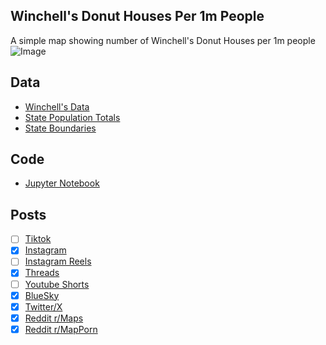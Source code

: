 ## Winchell's Donut Houses Per 1m People
A simple map showing number of Winchell's Donut Houses per 1m people
![Image](https://drive.google.com/uc?export=view&id=1tlDVZM4eH6D1p9IpwuCte46Cjv31Sgiy)

## Data
* [Winchell's Data](https://winchells.com/locations)
* [State Population Totals](https://www.census.gov/data/tables/time-series/demo/popest/2020s-state-total.html)
* [State Boundaries](https://www.census.gov/geographies/mapping-files/time-series/geo/carto-boundary-file.html)

## Code
* [Jupyter Notebook](FormatData.ipynb)

## Posts
- [ ] [Tiktok]()
- [x] [Instagram](https://www.instagram.com/p/DKPjZQQRcub/)
- [ ] [Instagram Reels]()
- [x] [Threads](https://www.threads.com/@vinemapper/post/DKPjZzcxDE1)
- [ ] [Youtube Shorts]()
- [x] [BlueSky](https://bsky.app/profile/vinemapper.bsky.social/post/3lqd2twv27s22)
- [x] [Twitter/X](https://x.com/VineMapper/status/1928115750763426081)
- [x] [Reddit r/Maps](https://www.reddit.com/r/Maps/comments/1kye5a4/winchells_donut_houses_per_1m_people/)
- [x] [Reddit r/MapPorn](https://www.reddit.com/r/MapPorn/comments/1kye57c/winchells_donut_houses_per_1m_people/)
